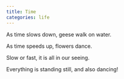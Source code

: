 ```yaml
---
title: Time
categories: life
---
```

As time slows down,
geese walk on water.

As time speeds up,
flowers dance.

Slow or fast,
it is all in our seeing.

Everything is standing still,
and also dancing!
